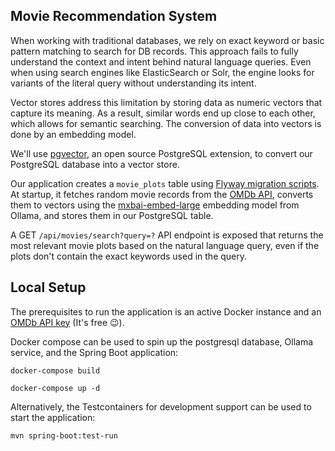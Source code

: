 ## Movie Recommendation System

When working with traditional databases, we rely on exact keyword or basic pattern matching to search for DB records. This approach fails to fully understand the context and intent behind natural language queries. Even when using search engines like ElasticSearch or Solr, the engine looks for variants of the literal query without understanding its intent.

Vector stores address this limitation by storing data as numeric vectors that capture its meaning. As a result, similar words end up close to each other, which allows for semantic searching. The conversion of data into vectors is done by an embedding model.

We'll use [pgvector](https://github.com/pgvector/pgvector), an open source PostgreSQL extension, to convert our PostgreSQL database into a vector store.

Our application creates a `movie_plots` table using [Flyway migration scripts](https://github.com/hardikSinghBehl/spring-ai-playground/tree/main/movie-recommendation-system/src/main/resources/db/migration). At startup, it fetches random movie records from the [OMDb API](https://www.omdbapi.com/#Usage), converts them to vectors using the [mxbai-embed-large](https://ollama.com/library/mxbai-embed-large) embedding model from Ollama, and stores them in our PostgreSQL table.

A GET `/api/movies/search?query=?` API endpoint is exposed that returns the most relevant movie plots based on the natural language query, even if the plots don't contain the exact keywords used in the query.

## Local Setup

The prerequisites to run the application is an active Docker instance and an [OMDb API key](https://www.omdbapi.com/apikey.aspx) (It's free 😉).

Docker compose can be used to spin up the postgresql database, Ollama service, and the Spring Boot application:

```shell
docker-compose build
```

```shell
docker-compose up -d
```

Alternatively, the Testcontainers for development support can be used to start the application:

```shell
mvn spring-boot:test-run
```
